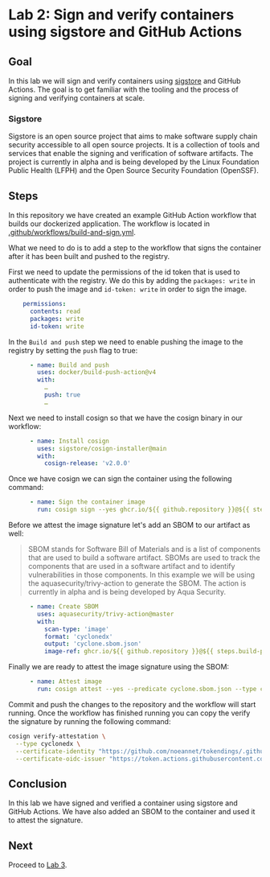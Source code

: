 # Lab 2: Sign and verify containers using sigstore and GitHub Actions

## Goal

In this lab we will sign and verify containers using [sigstore](https://sigstore.dev/) and GitHub Actions. The goal is to get familiar with the tooling and the process of signing and verifying containers at scale.

### Sigstore

Sigstore is an open source project that aims to make software supply chain security accessible to all open source projects. It is a collection of tools and services that enable the signing and verification of software artifacts. The project is currently in alpha and is being developed by the Linux Foundation Public Health (LFPH) and the Open Source Security Foundation (OpenSSF).

## Steps

In this repository we have created an example GitHub Action workflow that builds our dockerized application. The workflow is located in [.github/workflows/build-and-sign.yml](.github/workflows/main.yaml).

What we need to do is to add a step to the workflow that signs the container after it has been built and pushed to the registry.

First we need to update the permissions of the id token that is used to authenticate with the registry. We do this by adding the `packages: write` in order to push the image and `id-token: write` in order to sign the image.

```yaml
    permissions:
      contents: read
      packages: write
      id-token: write
```

In the `Build and push` step we need to enable pushing the image to the registry by setting the `push` flag to true:

```yaml
      - name: Build and push
        uses: docker/build-push-action@v4
        with:
          …
          push: true
          …
```

Next we need to install cosign so that we have the cosign binary in our workflow:

```yaml
      - name: Install cosign
        uses: sigstore/cosign-installer@main
        with:
          cosign-release: 'v2.0.0'
```

Once we have cosign we can sign the container using the following command:

```yaml
      - name: Sign the container image
        run: cosign sign --yes ghcr.io/${{ github.repository }}@${{ steps.build-push.outputs.digest }}
```

Before we attest the image signature let's add an SBOM to our artifact as well:

> SBOM stands for Software Bill of Materials and is a list of components that are used to build a software artifact. SBOMs are used to track the components that are used in a software artifact and to identify vulnerabilities in those components.
> In this example we will be using the aquasecurity/trivy-action to generate the SBOM. The action is currently in alpha and is being developed by Aqua Security.

```yaml
      - name: Create SBOM
        uses: aquasecurity/trivy-action@master
        with:
          scan-type: 'image'
          format: 'cyclonedx'
          output: 'cyclone.sbom.json'
          image-ref: ghcr.io/${{ github.repository }}@${{ steps.build-push.outputs.digest }}
```

Finally we are ready to attest the image signature using the SBOM:

```yaml
      - name: Attest image
        run: cosign attest --yes --predicate cyclone.sbom.json --type cyclonedx ghcr.io/${{ github.repository }}@${{ steps.build-push.outputs.digest }}
```

Commit and push the changes to the repository and the workflow will start running. Once the workflow has finished running you can copy the verify the signature by running the following command:

```bash
cosign verify-attestation \
  --type cyclonedx \
  --certificate-identity "https://github.com/noeannet/tokendings/.github/workflows/master.yml@refs/heads/master" \
  --certificate-oidc-issuer "https://token.actions.githubusercontent.com" ghcr.io/nais/tokendings@sha256:43201a7b30a38a4790d541323a3d53720c41316b187c2f0472af2bca4cbd221c
```

## Conclusion

In this lab we have signed and verified a container using sigstore and GitHub Actions. We have also added an SBOM to the container and used it to attest the signature.

## Next

Proceed to [Lab 3](../lab-3/README.md).
